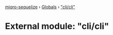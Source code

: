 [miqro-sequelize](../README.md) › [Globals](../globals.md) › ["cli/cli"](_cli_cli_.md)

# External module: "cli/cli"



